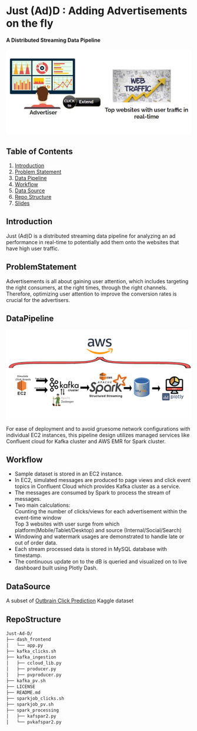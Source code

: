 # Just (Ad)D : Adding Advertisements on the fly
#### A Distributed Streaming Data Pipeline
![alt text](https://github.com/Chaitanyaa/Just-Ad-D/blob/master/idea.JPG)


## Table of Contents
1. [Introduction](README.md#Introduction)
2. [Problem Statement](README.md#ProblemStatement)
3. [Data Pipeline](README.md#DataPipeline)
4. [Workflow](README.md#Workflow)
5. [Data Source](README.md#DataSource)
6. [Repo Structure](README.md#RepoStructure)
7. [Slides](https://docs.google.com/presentation/d/1BV4d5XMUscUyXGjHr3mTFCDx6o5Y36EkbkwR76s3cLw/edit#slide=id.p)

## Introduction
Just (Ad)D is a distributed streaming data pipeline for analyzing an ad performance in real-time to potentially add them onto the websites that have high user traffic.

## ProblemStatement
Advertisements is all about gaining user attention, which includes targeting the right consumers, at the right times, through the right channels. Therefore, optimizing user attention to improve the conversion rates is crucial for the advertisers.

## DataPipeline
![alt text](https://github.com/Chaitanyaa/Just-Ad-D/blob/master/pipeline.jpg)

For ease of deployment and to avoid gruesome network configurations with individual EC2 instances, this pipeline design utilizes managed services like Confluent cloud for Kafka cluster and AWS EMR for Spark cluster.

## Workflow
* Sample dataset is stored in an EC2 instance. 
* In EC2, simulated messages are produced to page views and click event topics in Confluent Cloud which provides Kafka cluster as a service. 
* The messages are consumed by Spark to process the stream of messages. 
* Two main calculations:       
Counting the number of clicks/views for each advertisement within the event-time window    
Top 3 websites with user surge from which platform(Mobile/Tablet/Desktop) and source (Internal/Social/Search)
* Windowing and watermark usages are demonstrated to handle late or out of order data. 
* Each stream processed data is stored in MySQL database with timestamp.
* The continuous update on to the dB is queried and visualized on to live dashboard built using Plotly Dash.

## DataSource
A subset of [Outbrain Click Prediction](https://www.kaggle.com/c/outbrain-click-prediction/data) Kaggle dataset

## RepoStructure
```
Just-Ad-D/
├── dash_frontend
│   └── app.py
├── kafka_clicks.sh
├── kafka_ingestion
│   ├── ccloud_lib.py
│   ├── producer.py
│   ├── pvproducer.py
├── kafka_pv.sh
├── LICENSE
├── README.md
├── sparkjob_clicks.sh
├── sparkjob_pv.sh
├── spark_processing
│   ├── kafspar2.py
│   └── pvkafspar2.py
```
